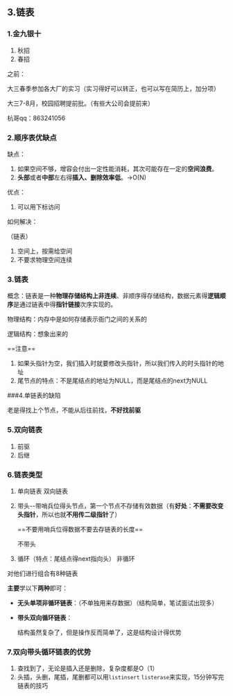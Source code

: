 ## 3.链表

### 1.金九银十

1. 秋招
2. 春招

之前：

大三春季参加各大厂的实习（实习得好可以转正，也可以写在简历上，加分项）

大三7-8月，校园招聘提前批。（有些大公司会提前来）

杭哥qq：863241056

### 2.顺序表优缺点

缺点：

1. 如果空间不够，增容会付出一定性能消耗，其次可能存在一定的**空间浪费**。
2. **头部**或者**中部**左右得**插入、删除效率低**。->O(N)

优点：

1. 可以用下标访问

如何解决：

（链表）

1. 空间上，按需给空间
2. 不要求物理空间连续

### 3.链表

概念：链表是一种**物理存储结构上非连续**、非顺序得存储结构，数据元素得**逻辑顺序**是通过链表中得**指针链接**次序实现的。

物理结构：内存中是如何存储表示衙门之间的关系的

逻辑结构：想象出来的

==注意==

1. 如果头指针为空，我们插入时就要修改头指针，所以我们传入的时头指针的地址
2. 尾节点的特点：不是尾结点的地址为NULL，而是尾结点的next为NULL

###4.单链表的缺陷

老是得找上个节点，不能从后往前找，**不好找前驱**

### 5.双向链表

1. 前驱
2. 后继

### 6.链表类型

1. 单向链表  双向链表

2. 带头--带哨兵位得头节点，第一个节点不存储有效数据（有**好处**：**不需要改变头指针**，所以也就**不用传二级指针**了）

   ==不要用哨兵位得数据不要去存链表的长度==

   

   不带头

3. 循环（特点：尾结点得next指向头）  非循环

对他们进行组合有8种链表

**主要**学以下**两种**即可：

* **无头单项非循环链表**：（不单独用来存数据）（结构简单，笔试面试出现多）

* **带头双向循环链表**：

  结构虽然复杂了，但是操作反而简单了，这是结构设计得优势

### 7.双向带头循环链表的优势

1. 查找到了，无论是插入还是删除，复杂度都是O（1）
2. 头插，头删，尾插，尾删都可以用`listinsert` `listerase`来实现，15分钟写完链表的技巧

